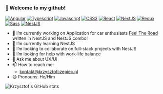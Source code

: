 ### 👋 Welcome to my github!

[![Angular](https://img.shields.io/badge/angular-%2361DAFB.svg?style=for-the-badge&logo=angular&logoColor=white&color=red)]()
[![Typescript](https://img.shields.io/badge/typescript-%23007ACC.svg?style=for-the-badge&logo=typescript&logoColor=white)]()
[![Javascript](https://img.shields.io/badge/javascript-%23323330.svg?style=for-the-badge&logo=javascript&logoColor=%23F7DF1E)]()
[![CSS3](https://img.shields.io/badge/CSS3-%231572B6.svg?style=for-the-badge&logo=css3&logoColor=white)]()
[![React](https://img.shields.io/badge/react-%2361DAFB.svg?style=for-the-badge&logo=react&logoColor=white)]()
[![NextJS](https://img.shields.io/badge/next.js-%2361DAFB.svg?style=for-the-badge&logo=next.js&logoColor=white&color=black)]()
[![Redux](https://img.shields.io/badge/redux-%23764ABC.svg?style=for-the-badge&logo=redux&logoColor=white)]()
[![Sass](https://img.shields.io/badge/sass-%23CC6699.svg?style=for-the-badge&logo=sass&logoColor=white)]()
[![NestJS](https://img.shields.io/badge/nestjs-%2361DAFB.svg?style=for-the-badge&logo=nestjs&logoColor=white&color=red)]()

- 🔭 I’m currently working on Application for car enthusiasts [Feel The Road](https://feeltheroad.info/pl) written in NextJS and NestJS combo!
- 🌱 I’m currently learning NestJS
- 👯 I’m looking to collaborate on full-stack projects with NestJS
- 🤔 I’m looking for help with work-life balance
- 💬 Ask me about UX/UI
- 📫 How to reach me: 
  - kontakt@krzysztofczepiec.pl
- 😄 Pronouns: He/Him

![Krzysztof's GitHub stats](https://github-readme-stats.vercel.app/api?username=kczepiec&show_icons=true&theme=transparent)
